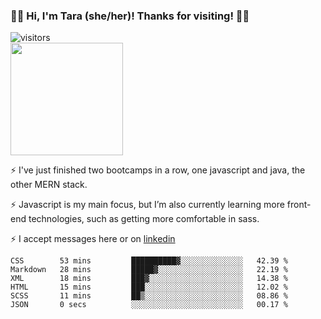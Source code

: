### 👋🏾 Hi, I'm Tara (she/her)! Thanks for visiting! 👋🏾
![visitors](https://visitor-badge.glitch.me/badge?page_id=qualmless)
<BR>
<img height="180em" src="https://github-readme-stats.vercel.app/api?username=qualmless&show_icons=true&hide_border=true&&count_private=true&include_all_commits=true" />

⚡️ I've just finished two bootcamps in a row, one javascript and java, the other MERN stack. 

⚡️ Javascript is my main focus, but I’m also currently learning more front-end technologies, such as getting more comfortable in sass. 

⚡️ I accept messages here or on <a href="https://www.linkedin.com/in/tarajdunmore/">linkedin</a>

<!--START_SECTION:waka-->

```text
CSS        53 mins         ██████████▓░░░░░░░░░░░░░░   42.39 %
Markdown   28 mins         █████▓░░░░░░░░░░░░░░░░░░░   22.19 %
XML        18 mins         ███▓░░░░░░░░░░░░░░░░░░░░░   14.38 %
HTML       15 mins         ███░░░░░░░░░░░░░░░░░░░░░░   12.02 %
SCSS       11 mins         ██▒░░░░░░░░░░░░░░░░░░░░░░   08.86 %
JSON       0 secs          ░░░░░░░░░░░░░░░░░░░░░░░░░   00.17 %
```

<!--END_SECTION:waka-->

<!--
**qualmless/qualmless** is a ✨ _special_ ✨ repository because its `README.md` (this file) appears on your GitHub profile.

Here are some ideas to get you started:
- 🔭 I’m currently working on ...
- 👯 I’m looking to collaborate on ...
- 🤔 I’m looking for help with ...
- 💬 Ask me about ...
- 📫 How to reach me: ...
- ⚡ Fun fact: ...
-->
